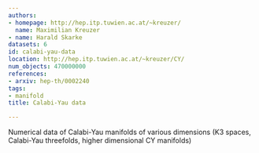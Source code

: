 ```yaml
---
authors:
- homepage: http://hep.itp.tuwien.ac.at/~kreuzer/
  name: Maximilian Kreuzer
- name: Harald Skarke
datasets: 6
id: calabi-yau-data
location: http://hep.itp.tuwien.ac.at/~kreuzer/CY/
num_objects: 470000000
references:
- arxiv: hep-th/0002240
tags:
- manifold
title: Calabi-Yau data

---
```


Numerical data of Calabi-Yau manifolds of various dimensions (K3 spaces, Calabi-Yau threefolds, higher dimensional CY manifolds)
